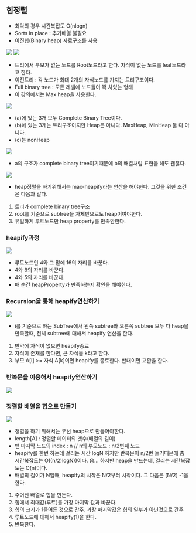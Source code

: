 힙정렬
---

- 최악의 경우 시간복잡도 O(nlogn)
- Sorts in place : 추가배열 불필요
- 이진힙(Binary heap) 자료구조를 사용

![](/Users/jaeyeonkim/Desktop/heap1.png)
![](/Users/jaeyeonkim/Desktop/heap2.png)

- 트리에서 부모가 없는 노드를 Root노드라고 한다. 자식이 없는 노드를 leaf노드라고 한다.
- 이진트리 : 각 노드가 최대 2개의 자식노드를 가지는 트리구조이다. 
- Full binary tree : 모든 레벨에 노드들이 꽉 차있는 형태
- 이 강의에서는 Max heap을 사용한다.

![](/Users/jaeyeonkim/Desktop/heap3.png)

- (a)에 있는 3개 모두 Complete Binary Tree이다. 
- (b)에 있는 3개는 트리구조이지만 Heap은 아니다. MaxHeap, MinHeap 둘 다 아니다.
- (c)는 nonHeap

![](/Users/jaeyeonkim/Desktop/heap4.png)

- a의 구조가 complete binary tree이기때문에 b의 배열처럼 표현을 해도 괜찮다.

![](/Users/jaeyeonkim/Desktop/heap5.png)

- heap정렬을 하기위해서는 max-heapify라는 연산을 해야한다. 그것을 위한 조건은 다음과 같다.
1. 트리가 complete binary tree구조
2. root를 기준으로 subtree들 자체만으로도 heap이여야한다. 
3. 유일하게 루트노드만 heap property를 만족안한다.

### heapify과정

![](/Users/jaeyeonkim/Desktop/heap6.png)

- 루트노드인 4와 그 밑에 16의 자리를 바꾼다.
- 4와 8의 자리를 바꾼다.
- 4와 5의 자리를 바꾼다.
- 매 순간 heapProperty가 만족하는지 확인을 해야한다.

### Recursion을 통해 heapify연산하기

![](/Users/jaeyeonkim/Desktop/heapify.png)

- i를 기준으로 하는 SubTree에서 왼쪽 subtree와 오른쪽 subtree 모두 다 heap을 만족할때, 전체 subtree에 대해서 heapify 연산을 한다.

1. 만약에 자식이 없으면 heapify종료
2. 자식이 존재를 한다면, 큰 자식을 k라고 한다.
3. 부모 A[i] >= 자식 A[k]이면 heapify를 종료한다. 반대이면 교환을 한다.

### 반복문을 이용해서 heapify연산하기

![](/Users/jaeyeonkim/Desktop/heapify2.png)

### 정렬할 배열을 힙으로 만들기

![](/Users/jaeyeonkim/Desktop/heap8.png)

- 정렬을 하기 위해서는 우선 heap으로 만들어야한다.
- length[A] : 정렬할 데이터의 갯수(배열의 길이)
- 맨 마지막 노드의 index : n // n의 부모노드 : n/2번째 노드
-  heapify를 한번 하는데 걸리는 시간 logN 하지만 반복문이 n/2번 돌기때문에 총 시간복잡도는 O((n/2)logN))이다. 음... 하지만 heap을 만드는데, 걸리는 시간복잡도는 O(n)이다.
- 배열의 길이가 N일때, heapify의 시작은 N/2부터 시작이다. 그 다음은 (N/2) -1을 한다.

1. 주어진 배열로 힙을 만든다.
2. 힙에서 최대값(루트)를 가장 마지막 값과 바꾼다.
3. 힙의 크기가 1줄어든 것으로 간주. 가장 마지막값은 힙의 일부가 아닌것으로 간주
4. 루트노드에 대해서 heapify(1)을 한다.
5. 반복한다.